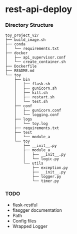 # rest-api-deploy

### Directory Structure

```
toy_project_v2/
├── build_image.sh
├── conda
│   └── requirements.txt
├── docker
│   ├── api_supervisor.conf
│   └── create_container.sh
├── Dockerfile
├── README.md
└── toy
    ├── bin
    │   ├── flask.sh
    │   ├── gunicorn.sh
    │   ├── kill.sh
    │   ├── restart.sh
    │   └── test.sh
    ├── conf
    │   ├── gunicorn.conf
    │   └── logging.conf
    ├── logs
    │   └── toy.log
    ├── requirements.txt
    ├── test
    │   └── module_a
    └── toy
        ├── __init__.py
        ├── module_a
        │   ├── __init__.py
        │   └── logic.py
        └── utils
            ├── exception.py
            ├── __init__.py
            ├── logger.py
            └── timer.py

```

### TODO

- flask-restful
- flasgger documentation
- Path
- Config files
- Wrapped Logger
